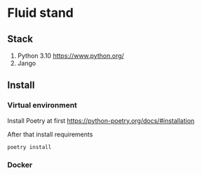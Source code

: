 # Fluid stand

## Stack

1. Python 3.10 https://www.python.org/
2. Jango

## Install

### Virtual environment

Install Poetry at first https://python-poetry.org/docs/#installation

After that install requirements

```bash
poetry install
```

### Docker
